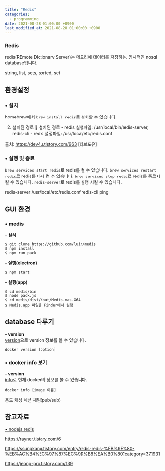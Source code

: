 ```yaml
---
title: "Redis"
categories: 
  - programming
date: 2021-08-28 01:00:00 +0900
last_modified_at: 2021-08-28 01:00:00 +0900
---
```


### Redis
redis(REmote DIctionary Server)는 메모리에 데이터를 저장하는, 임시적인 nosql database입니다.


string, list, sets, sorted, set


## 환경설정
### • 설치
homebrew에서 `brew install redis`로 설치할 수 있습니다.

2. 설치된 경로
🔎 설치된 경로
\- redis 실행파일: /usr/local/bin/redis-server,  redis-cli
\- redis 설정파일: /usr/local/etc/redis.conf

출처: https://dev4u.tistory.com/963 [데브포유]

### • 실행 및 종료
`brew services start redis`로 redis를 켤 수 있습니다.
`brew services restart redis`로 redis를 다시 켤 수 있습니다.
`brew services stop redis`로 redis를 종료시킬 수 있습니다.
`redis-server`로 redis를 실행 시킬 수 있습니다.

redis-server /usr/local/etc/redis.conf
redis-cli ping

## GUI 환경
### • medis
**\- 설치**
```
$ git clone https://github.com/luin/medis
$ npm install
$ npm run pack
```
**\- 실행(electron)**
```
$ npm start 
```
**\- 실행(app)**
```
$ cd medis/bin
$ node pack.js
$ cd medis/dist//out/Medis-mas-X64
$ Medis.app 파일을 Finder에서 실행
```

## database 다루기




**\- version**  
[version](https://docs.docker.com/engine/reference/commandline/version/)으로 version 정보를 볼 수 있습니다.
```
docker version [option]
```
### • docker info 보기
**\- version**  
[info](https://docs.docker.com/engine/reference/commandline/info/)로 현재 docker의 정보를 볼 수 있습니다.
```
docker info [image 이름]
```

용도
캐싱
세션
채팅(pub/sub)


## 참고자료



[• nodejs redis](https://www.zerocho.com/category/NodeJS/post/5a3238b714c5f9001b16c430)




https://rayner.tistory.com/6

https://ssungkang.tistory.com/entry/redis-redis-%EB%9E%80-%EB%AC%B4%EC%97%87%EC%9D%B8%EA%B0%80?category=371931

https://jeong-pro.tistory.com/139